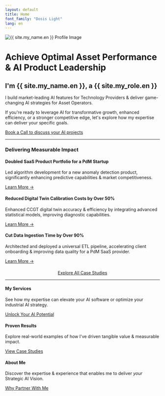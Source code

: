 ```yaml
---
layout: default
title: Home
font_family: "Dosis Light"
lang: en
---
```


<div class="container_center">
  <img src="{{ site.profile_image }}" alt="{{ site.my_name.en }} Profile Image" class="logo" />

  <h1>Achieve Optimal Asset Performance & AI Product Leadership</h1>
  <h2>I'm {{ site.my_name.en }}, a {{ site.my_role.en }}</h2>

  <div class="slogan">I build market-leading AI features for Technology Providers & deliver game-changing AI strategies for Asset Operators.</div>

  <p>If you're ready to leverage AI for transformative growth, enhanced efficiency, or a stronger competitive edge, let's explore how my expertise can deliver your specific goals.</p>
  <a href="{{ site.meeting_link }}" target="_blank" class="book-call-btn">Book a Call to discuss your AI projects</a>

</div>

<hr />

<div class="client_outcomes_container">
  <h3>Delivering Measurable Impact</h3>

  <div class="outcome_item">
    <h4>Doubled SaaS Product Portfolio for a PdM Startup</h4>
    <p>Led algorithm development for a new anomaly detection product, significantly enhancing predictive capabilities & market competitiveness.</p>
    <p><a href="{{ site.baseurl }}/en/portfolio#anomaly-detection-product">Learn More →</a></p>
  </div>

  <div class="outcome_item">
    <h4>Reduced Digital Twin Calibration Costs by Over 50%</h4>
    <p>Enhanced CCGT digital twin accuracy & efficiency by integrating advanced statistical models, improving diagnostic capabilities.</p>
    <p><a href="{{ site.baseurl }}/en/portfolio#gas-turbine-digital-twin">Learn More →</a></p>
  </div>

  <div class="outcome_item">
    <h4>Cut Data Ingestion Time by Over 90%</h4>
    <p>Architected and deployed a universal ETL pipeline, accelerating client onboarding & improving data quality for a PdM SaaS provider.</p>
    <p><a href="{{ site.baseurl }}/en/portfolio#data-ingestion-industrialization">Learn More →</a></p>
  </div>

  <p style="text-align: center; margin-top: 1.5em;"><a href="{{ site.baseurl }}/en/portfolio" class="cta-link">Explore All Case Studies</a></p>
</div>

<hr />
<div class="highlights">
  <div>
    <i class="fa fa-star fa-spin fa-3x"></i>
    <h4>My Services</h4>
    <p>See how my expertise can elevate your AI software or optimize your industrial AI strategy.</p>
    <a href="{{ site.baseurl }}/en/services_build">Unlock Your AI Potential</a>
  </div>
  <div>
    <i class="fa fa-trophy fa-4x"></i>
    <h4>Proven Results</h4>
    <p>Explore real-world examples of how I've driven tangible value & measurable impact.</p>
    <a href="{{ site.baseurl }}/en/portfolio">View Case Studies</a>
  </div>
  <div>
    <i class="fa fa-user fa-3x"></i>
    <h4>About Me</h4>
    <p>Discover the expertise & experience that enables me to deliver <i>your</i> Strategic AI Vision.</p>
    <a href="{{ site.baseurl }}/en/about">Why Partner With Me</a>
  </div>
</div>
